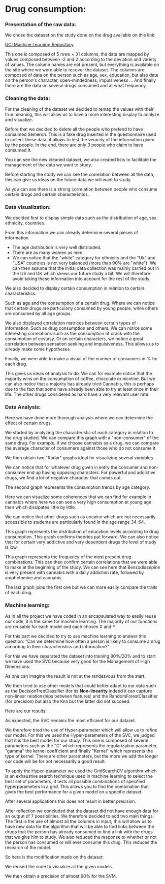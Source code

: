 # Drug consumption:

### Presentation of the raw data:

We chose the dataset on the study done on the drug available on this link:

[UCI Machine Learning Repository](https://archive.ics.uci.edu/dataset/373/drug+consumption+quantified)

This one is composed of 5 rows × 31 columns, the data are mapped by values composed between -2 and 2 according to the deviation and variety of values. The column names are not present, but everything is available on the site where we were able to recover the dataset. The columns are composed of data on the person such as age, sex, education, but also data on the person's character, open-mindedness, impulsiveness ... And finally there are the data on several drugs consumed and at what frequency.


### Cleaning the data:

For the cleaning of the dataset we decided to remap the values with their true meaning, this will allow us to have a more interesting display to analyze and visualize.

Before that we decided to delete all the people who pretend to have consumed Semeron. This is a fake drug inserted in the questionnaire used to collect these data, it allows to test the veracity of the information given by the people. In the end, there are only 3 people who claim to have consumed it.

You can see the new cleaned dataset, we also created lists to facilitate the management of the data we want to study.

Before starting the study we can see the correlation between all the data, this can give us ideas on the future data we will want to study.

As you can see there is a strong correlation between people who consume certain drugs and certain characteristics.

### Data visualization:

We decided first to display simple data such as the distribution of age, sex, ethnicity, countries.

From this information we can already determine several pieces of information.

- The age distribution is very well distributed.
- There are as many women as men.
- We can notice that the "white" category for ethnicity and the "Uk" and "USA" countries is not very balanced (more than 90% are "white"). We can then assume that the initial data collection was mainly carried out in the US and UK which skews our future study a bit. We will therefore avoid taking these information into account for the rest of the study.

We also decided to display certain consumption in relation to certain characteristics.

Such as age and the consumption of a certain drug. Where we can notice that certain drugs are particularly consumed by young people, while others are consumed by all age groups.

We also displayed correlation matrices between certain types of information. Such as drug consumption and others. We can notice some interesting correlations such as the consumption of crack with the consumption of ecstasy. Or on certain characters, we notice a great correlation between sensation seeking and impulsiveness. This allows us to already make some hypotheses.

Finally, we were able to make a visual of the number of consumers in % for each drug.

This gives us ideas of analysis to do. We can for example notice that the majority wins on the consumption of coffee, chocolate or nicotine. But we can also notice that a majority has already tried Cannabis, this is perhaps due to the fact that some have already been able to try at least once in their life. The other drugs considered as hard have a very relevant user rate.

### Data Analysis:

Here we have done more thorough analysis where we can determine the effect of certain drugs.

We started by analyzing the characteristic of each category in relation to the drug studied. We can compare this graph with a "non-consumer" of the same drug. For example, if we choose cannabis as a drug, we can compare the average character of consumers against those who do not consume it.

We then obtain two "Radar" graphs ideal for visualizing several variables.

We can notice that for whatever drug given in entry the consumer and non-consumer end up having opposing characters. For powerful and addictive drugs, we find a lot of negative character that comes out.

The second graph represents the consumption trends by age category.

Here we can visualize some coherences that we can find for example in cannabis where here we can see a very high consumption at young age then which dissipates little by little.

We can notice that other drugs such as cocaine which are not necessarily accessible to students are particularly found in the age range 34-64.

This graph represents the distribution of education levels according to drug consumption. This graph confirms theories put forward. We can also notice that for certain very addictive and very dependent drugs the level of study is low.

This graph represents the frequency of the most present drug combinations. This can then confirm certain correlations that we were able to make at the beginning of the study. We can see here that Benzodiazepine is very present with cannabis with a daily addiction rate, followed by amphetamine and cannabis.

The last graph joins the first one but we can more easily compare the traits of each drug.

### Machine learning:

As in all the project we have coded in an encapsulated way to easily reuse our code, it is the same for machine learning. The majority of our functions are reusable for each model and each chosen X and Y.

For this part we decided to try to use machine learning to answer this question: "Can we determine how often a person is likely to consume a drug according to their characteristics and information?"

For this we have separated the dataset into training 80%/20% and to start we have used the SVC because very good for the Management of High Dimensions.

As one can imagine the result is not at the rendezvous from the start.

We then tried to use other models that could better adapt to our data such as the DecisionTreeClassifier (for its **Non-linearity** indeed it can capture non-linear relationships between features) and the RandomForestClassifier (for precision) but also the Knn but the latter did not succeed.

Here are our results:

As expected, the SVC remains the most efficient for our dataset.

We therefore tried the use of Hyper-parameter which will allow us to refine our model. For this we used the Hyper-parameters of the SVC, we judged that it is the best model for our study. This one is composed of several parameters such as the "C" which represents the regularization parameter, "gamma" the kernel coefficient and finally "Kernel" which represents the type of kernel. There are other parameters, but the more we add the longer our code will be for not necessarily a good result.

To apply the Hyper-parameter we used the GridSearchCV algorithm which is an exhaustive search technique used in machine learning to select the best set of parameters, it tests all possible combinations of specified hyperparameters in a grid. This allows you to find the combination that gives the best performance for a given model on a specific dataset.

After several applications this does not result in better precision.

After reflection we concluded that the dataset did not have enough data for an output of 7 possibilities. We therefore decided to add two main things. The first is the use of almost all the columns in input, this will allow us to have new data for the algorithm that will be able to find links between the drugs that the person has already consumed to find a link with the drugs that we give him to study. We also reduced the response to whether or not the person has consumed or will ever consume this drug. This reduces the research of the model.

So here is the modification made on the dataset:

We reused the code to visualize all the given models.

We then obtain a precision of almost 90% for the SVM.

